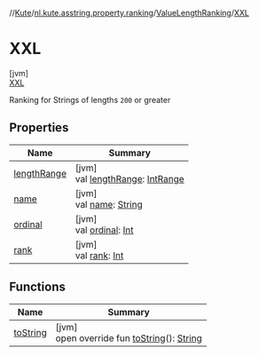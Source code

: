 //[Kute](../../../../index.md)/[nl.kute.asstring.property.ranking](../../index.md)/[ValueLengthRanking](../index.md)/[XXL](index.md)

# XXL

[jvm]\
[XXL](index.md)

Ranking for Strings of lengths `200` or greater

## Properties

| Name | Summary |
|---|---|
| [lengthRange](../length-range.md) | [jvm]<br>val [lengthRange](../length-range.md): [IntRange](https://kotlinlang.org/api/latest/jvm/stdlib/kotlin.ranges/-int-range/index.html) |
| [name](../../../nl.kute.hashing/-digest-method/-m-d5/index.md#-372974862%2FProperties%2F-1216412040) | [jvm]<br>val [name](../../../nl.kute.hashing/-digest-method/-m-d5/index.md#-372974862%2FProperties%2F-1216412040): [String](https://kotlinlang.org/api/latest/jvm/stdlib/kotlin/-string/index.html) |
| [ordinal](../../../nl.kute.hashing/-digest-method/-m-d5/index.md#-739389684%2FProperties%2F-1216412040) | [jvm]<br>val [ordinal](../../../nl.kute.hashing/-digest-method/-m-d5/index.md#-739389684%2FProperties%2F-1216412040): [Int](https://kotlinlang.org/api/latest/jvm/stdlib/kotlin/-int/index.html) |
| [rank](../rank.md) | [jvm]<br>val [rank](../rank.md): [Int](https://kotlinlang.org/api/latest/jvm/stdlib/kotlin/-int/index.html) |

## Functions

| Name | Summary |
|---|---|
| [toString](../to-string.md) | [jvm]<br>open override fun [toString](../to-string.md)(): [String](https://kotlinlang.org/api/latest/jvm/stdlib/kotlin/-string/index.html) |
